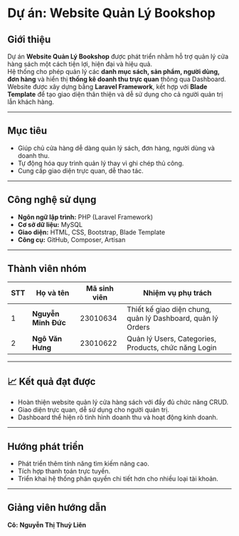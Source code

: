 #  Dự án: Website Quản Lý Bookshop

##  Giới thiệu
Dự án **Website Quản Lý Bookshop** được phát triển nhằm hỗ trợ quản lý cửa hàng sách một cách tiện lợi, hiện đại và hiệu quả.  
Hệ thống cho phép quản lý các **danh mục sách, sản phẩm, người dùng, đơn hàng** và hiển thị **thống kê doanh thu trực quan** thông qua Dashboard.  
Website được xây dựng bằng **Laravel Framework**, kết hợp với **Blade Template** để tạo giao diện thân thiện và dễ sử dụng cho cả người quản trị lẫn khách hàng.

---

##  Mục tiêu
- Giúp chủ cửa hàng dễ dàng quản lý sách, đơn hàng, người dùng và doanh thu.  
- Tự động hóa quy trình quản lý thay vì ghi chép thủ công.  
- Cung cấp giao diện trực quan, dễ thao tác.  

---

##  Công nghệ sử dụng
- **Ngôn ngữ lập trình:** PHP (Laravel Framework)  
- **Cơ sở dữ liệu:** MySQL  
- **Giao diện:** HTML, CSS, Bootstrap, Blade Template  
- **Công cụ:** GitHub, Composer, Artisan  

---

##  Thành viên nhóm

| STT | Họ và tên | Mã sinh viên | Nhiệm vụ phụ trách |
|-----|------------|---------------|--------------------|
| 1 | **Nguyễn Minh Đức** | 23010634 | Thiết kế giao diện chung, quản lý Dashboard, quản lý Orders |
| 2 | **Ngô Văn Hưng** | 23010622 | Quản lý Users, Categories, Products, chức năng Login |

---

## 📈 Kết quả đạt được
- Hoàn thiện website quản lý cửa hàng sách với đầy đủ chức năng CRUD.  
- Giao diện trực quan, dễ sử dụng cho người quản trị.  
- Dashboard thể hiện rõ tình hình doanh thu và hoạt động kinh doanh.  

---

##  Hướng phát triển
- Phát triển thêm tính năng tìm kiếm nâng cao.  
- Tích hợp thanh toán trực tuyến.  
- Triển khai hệ thống phân quyền chi tiết hơn cho nhiều loại tài khoản.  

---

##  Giảng viên hướng dẫn
**Cô:** **Nguyễn Thị Thuỳ Liên**
